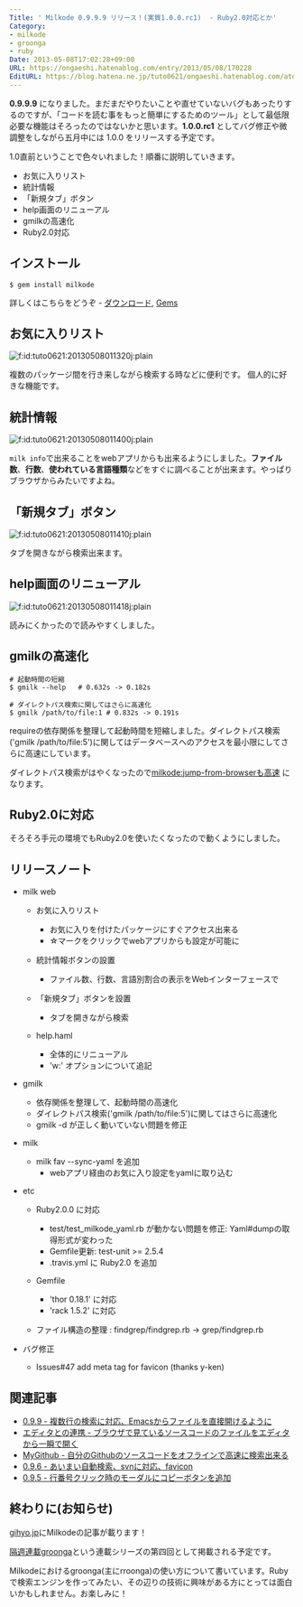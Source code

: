 ```yaml
---
Title: ' Milkode 0.9.9.9 リリース！(実質1.0.0.rc1)  - Ruby2.0対応とか'
Category:
- milkode
- groonga
- ruby
Date: 2013-05-08T17:02:28+09:00
URL: https://ongaeshi.hatenablog.com/entry/2013/05/08/170228
EditURL: https://blog.hatena.ne.jp/tuto0621/ongaeshi.hatenablog.com/atom/entry/11696248318753245524
---
```


**0.9.9.9** になりました。まだまだやりたいことや直せていないバグもあったりするのですが、「コードを読む事をもっと簡単にするためのツール」として最低限必要な機能はそろったのではないかと思います。**1.0.0.rc1** としてバグ修正や微調整をしながら五月中には 1.0.0 をリリースする予定です。

1.0直前ということで色々いれました！順番に説明していきます。

- お気に入りリスト
- 統計情報
- 「新規タブ」ボタン
- help画面のリニューアル
- gmilkの高速化
- Ruby2.0対応

## インストール
```
$ gem install milkode
```

詳しくはこちらをどうぞ - [ダウンロード](http://milkode.ongaeshi.me/wiki/%E3%83%80%E3%82%A6%E3%83%B3%E3%83%AD%E3%83%BC%E3%83%89), [Gems](https://rubygems.org/gems/milkode/versions/0.9.9.9)

## お気に入りリスト
<p><span itemscope itemtype="http://schema.org/Photograph"><img src="http://cdn-ak.f.st-hatena.com/images/fotolife/t/tuto0621/20130508/20130508011320.jpg" alt="f:id:tuto0621:20130508011320j:plain" title="f:id:tuto0621:20130508011320j:plain" class="hatena-fotolife" itemprop="image"></span></p>

複数のパッケージ間を行き来しながら検索する時などに便利です。
個人的に好きな機能です。

## 統計情報
<p><span itemscope itemtype="http://schema.org/Photograph"><img src="http://cdn-ak.f.st-hatena.com/images/fotolife/t/tuto0621/20130508/20130508011400.jpg" alt="f:id:tuto0621:20130508011400j:plain" title="f:id:tuto0621:20130508011400j:plain" class="hatena-fotolife" itemprop="image"></span></p>

`milk info`で出来ることをwebアプリからも出来るようにしました。<b>ファイル数</b>、<b>行数</b>、<b>使われている言語種類</b>などをすぐに調べることが出来ます。やっぱりブラウザからみたいですよね。

## 「新規タブ」ボタン
<p><span itemscope itemtype="http://schema.org/Photograph"><img src="http://cdn-ak.f.st-hatena.com/images/fotolife/t/tuto0621/20130508/20130508011410.jpg" alt="f:id:tuto0621:20130508011410j:plain" title="f:id:tuto0621:20130508011410j:plain" class="hatena-fotolife" itemprop="image"></span></p>

タブを開きながら検索出来ます。

## help画面のリニューアル
<p><span itemscope itemtype="http://schema.org/Photograph"><img src="http://cdn-ak.f.st-hatena.com/images/fotolife/t/tuto0621/20130508/20130508011418.jpg" alt="f:id:tuto0621:20130508011418j:plain" title="f:id:tuto0621:20130508011418j:plain" class="hatena-fotolife" itemprop="image"></span></p>

読みにくかったので読みやすくしました。

## gmilkの高速化
```
# 起動時間の短縮
$ gmilk --help   # 0.632s -> 0.182s

# ダイレクトパス検索に関してはさらに高速化
$ gmilk /path/to/file:1 # 0.832s -> 0.191s
```

requireの依存関係を整理して起動時間を短縮しました。ダイレクトパス検索('gmilk /path/to/file:5')に関してはデータベースへのアクセスを最小限にしてさらに高速にしています。

ダイレクトパス検索がはやくなったので[milkode:jump-from-browserも高速](http://ongaeshi.hatenablog.com/entry/2013/03/25/175031) になります。

## Ruby2.0に対応
そろそろ手元の環境でもRuby2.0を使いたくなったので動くようにしました。

## リリースノート
* milk web
  * お気に入りリスト
    * お気に入りを付けたパッケージにすぐアクセス出来る
    * ☆マークをクリックでwebアプリからも設定が可能に

  * 統計情報ボタンの設置
    * ファイル数、行数、言語別割合の表示をWebインターフェースで

  * 「新規タブ」ボタンを設置
    * タブを開きながら検索
  
  * help.haml
    * 全体的にリニューアル
    * 'w:' オプションについて追記

* gmilk
  * 依存関係を整理して、起動時間の高速化 
  * ダイレクトパス検索('gmilk /path/to/file:5')に関してはさらに高速化
  * gmilk -d が正しく動いていない問題を修正

* milk
  * milk fav --sync-yaml を追加
    * webアプリ経由のお気に入り設定をyamlに取り込む

* etc
  * Ruby2.0.0 に対応
    * test/test_milkode_yaml.rb が動かない問題を修正: Yaml#dumpの取得形式が変わった
    * Gemfile更新: test-unit >= 2.5.4
    * .travis.yml に Ruby2.0 を追加

  * Gemfile
    * 'thor 0.18.1' に対応
    * 'rack 1.5.2' に対応
  
  * ファイル構造の整理 : findgrep/findgrep.rb -> grep/findgrep.rb

* バグ修正
  * Issues#47 add meta tag for favicon (thanks y-ken)

## 関連記事
- [0.9.9 - 複数行の検索に対応、Emacsからファイルを直接開けるように](http://ongaeshi.hatenablog.com/entry/2013/03/28/152538)
- [エディタとの連携 - ブラウザで見ているソースコードのファイルをエディタから一瞬で開く](http://ongaeshi.hatenablog.com/entry/2013/03/25/175031)
- [MyGithub - 自分のGithubのソースコードをオフラインで高速に検索出来る](http://ongaeshi.hatenablog.com/entry/2013/02/28/100921)
- [0.9.6 - あいまい自動検索、svnに対応、favicon](http://d.hatena.ne.jp/tuto0621/20121228/1356703195)
- [0.9.5 - 行番号クリック時のモーダルにコピーボタンを追加](http://d.hatena.ne.jp/tuto0621/20121210/1355131714)


## 終わりに(お知らせ)
[gihyo.jp](http://gihyo.jp/)にMilkodeの記事が載ります！

[隔週連載groonga](http://gihyo.jp/dev/clip/01/groonga)という連載シリーズの第四回として掲載される予定です。

Milkodeにおけるgroonga(主にrroonga)の使い方について書いています。Rubyで検索エンジンを作ってみたい、その辺りの技術に興味がある方にとっては面白いかもしれません。お楽しみに！

